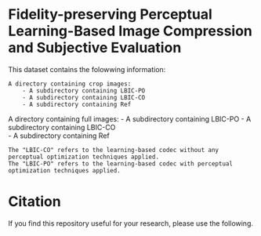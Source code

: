 # Fidelity-preserving Perceptual Learning-Based Image Compression and Subjective Evaluation

This dataset contains the folowwing information:

    A directory containing crop images:
        - A subdirectory containing LBIC-PO
        - A subdirectory containing LBIC-CO  
        - A subdirectory containing Ref  
        
   A directory containing full images:
        - A subdirectory containing LBIC-PO
        - A subdirectory containing LBIC-CO  
        - A subdirectory containing Ref    

    The "LBIC-CO" refers to the learning-based codec without any perceptual optimization techniques applied.
    The "LBIC-PO" refers to the learning-based codec with perceptual optimization techniques applied.


# Citation

If you find this repository useful for your research, please use the following.
